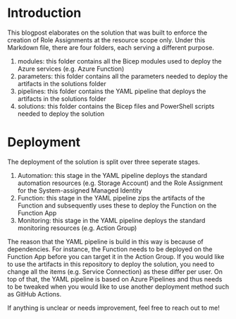 # Introduction

This blogpost elaborates on the solution that was built to enforce the creation of Role Assignments at the resource scope only. Under this Markdown file, there are four folders, each serving a different purpose.

1. modules: this folder contains all the Bicep modules used to deploy the Azure services (e.g. Azure Function)
2. parameters: this folder contains all the parameters needed to deploy the artifacts in the solutions folder
3. pipelines: this folder contains the YAML pipeline that deploys the artifacts in the solutions folder
4. solutions: this folder contains the Bicep files and PowerShell scripts needed to deploy the solution

# Deployment

The deployment of the solution is split over three seperate stages.

1. Automation: this stage in the YAML pipeline deploys the standard automation resources (e.g. Storage Account) and the Role Assignment for the System-assigned Managed Identity
2. Function: this stage in the YAML pipeline zips the artifacts of the Function and subsequently uses these to deploy the Function on the Function App
3. Monitoring: this stage in the YAML pipeline deploys the standard monitoring resources (e.g. Action Group)

The reason that the YAML pipeline is build in this way is because of dependencies. For instance, the Function needs to be deployed on the Function App before you can target it in the Action Group. If you would like to use the artifacts in this repository to deploy the solution, you need to change all the <REPLACE> items (e.g. Service Connection) as these differ per user. On top of that, the YAML pipeline is based on Azure Pipelines and thus needs to be tweaked when you would like to use another deployment method such as GitHub Actions.

If anything is unclear or needs improvement, feel free to reach out to me!